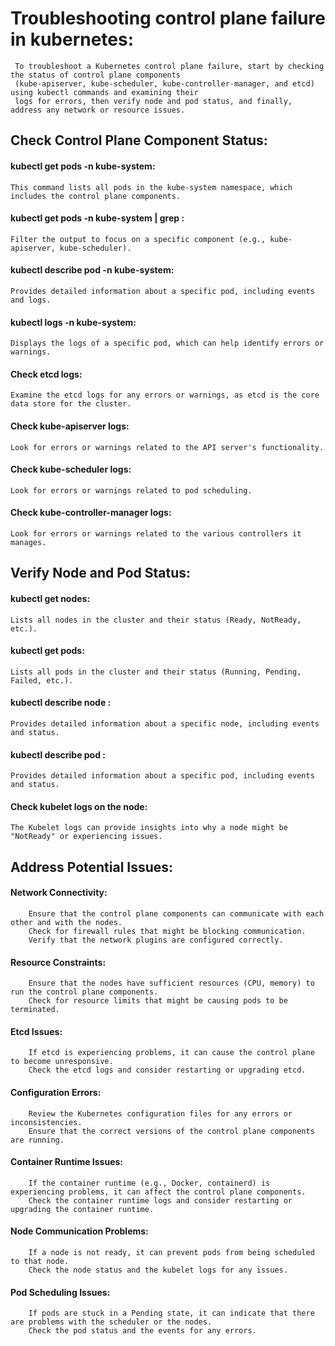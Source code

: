 # Troubleshooting control plane failure in kubernetes:
     To troubleshoot a Kubernetes control plane failure, start by checking the status of control plane components 
     (kube-apiserver, kube-scheduler, kube-controller-manager, and etcd)  using kubectl commands and examining their
     logs for errors, then verify node and pod status, and finally, address any network or resource issues. 
        
## Check Control Plane Component Status:
        
#### kubectl get pods -n kube-system: 
    This command lists all pods in the kube-system namespace, which includes the control plane components. 
#### kubectl get pods -n kube-system | grep <component-name>: 
    Filter the output to focus on a specific component (e.g., kube-apiserver, kube-scheduler). 
#### kubectl describe pod <pod-name> -n kube-system: 
    Provides detailed information about a specific pod, including events and logs. 
#### kubectl logs <pod-name> -n kube-system: 
    Displays the logs of a specific pod, which can help identify errors or warnings. 
#### Check etcd logs: 
    Examine the etcd logs for any errors or warnings, as etcd is the core data store for the cluster. 
#### Check kube-apiserver logs: 
    Look for errors or warnings related to the API server's functionality. 
#### Check kube-scheduler logs: 
    Look for errors or warnings related to pod scheduling. 
#### Check kube-controller-manager logs: 
    Look for errors or warnings related to the various controllers it manages. 
## Verify Node and Pod Status:
#### kubectl get nodes:
    Lists all nodes in the cluster and their status (Ready, NotReady, etc.). 
#### kubectl get pods:
    Lists all pods in the cluster and their status (Running, Pending, Failed, etc.). 
#### kubectl describe node <node-name>:
    Provides detailed information about a specific node, including events and status. 
#### kubectl describe pod <pod-name>:
    Provides detailed information about a specific pod, including events and status. 
#### Check kubelet logs on the node:
    The Kubelet logs can provide insights into why a node might be "NotReady" or experiencing issues. 
## Address Potential Issues:
#### Network Connectivity:
        Ensure that the control plane components can communicate with each other and with the nodes. 
        Check for firewall rules that might be blocking communication. 
        Verify that the network plugins are configured correctly. 
#### Resource Constraints:
        Ensure that the nodes have sufficient resources (CPU, memory) to run the control plane components. 
        Check for resource limits that might be causing pods to be terminated. 
#### Etcd Issues:
        If etcd is experiencing problems, it can cause the control plane to become unresponsive. 
        Check the etcd logs and consider restarting or upgrading etcd. 
#### Configuration Errors:
        Review the Kubernetes configuration files for any errors or inconsistencies. 
        Ensure that the correct versions of the control plane components are running. 
#### Container Runtime Issues:
        If the container runtime (e.g., Docker, containerd) is experiencing problems, it can affect the control plane components. 
        Check the container runtime logs and consider restarting or upgrading the container runtime. 
#### Node Communication Problems:
        If a node is not ready, it can prevent pods from being scheduled to that node. 
        Check the node status and the kubelet logs for any issues. 
#### Pod Scheduling Issues:
        If pods are stuck in a Pending state, it can indicate that there are problems with the scheduler or the nodes. 
        Check the pod status and the events for any errors. 
